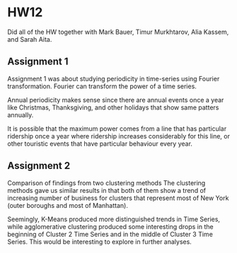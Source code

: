 # HW12

Did all of the HW together with Mark Bauer, Timur Murkhtarov, Alia Kassem, and Sarah Aita.

## Assignment 1

Assignment 1 was about studying periodicity in time-series using Fourier transformation.
Fourier can transform the power of a time series.

Annual periodicity makes sense since there are annual events once a year like Christmas, Thanksgiving, and other holidays that show same patters annually. 

It is possible that the maximum power comes from a line that has particular ridership once a year where ridership increases considerably  for this line, or other touristic events that have particular behaviour every year.

## Assignment 2

Comparison of findings from two clustering methods
The clustering methods gave us similar results in that both of them show a trend of increasing number of business for clusters that represent most of New York (outer boroughs and most of Manhattan).

Seemingly, K-Means produced more distinguished trends in Time Series, while agglomerative clustering produced some interesting drops in the beginning of Cluster 2 Time Series and in the middle of Cluster 3 Time Series. This would be interesting to explore in further analyses.
